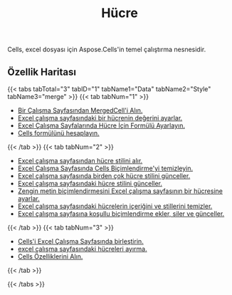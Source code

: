 ﻿---
title: Hücre
second_title: Aspose.Cells Cloud Documen
type: docs
url: /tr/working-with-cells/
aliases: [/working-with-worksheets/]
keywords: REST API, spreadsheets, excel, cell
description: "Cells.Cloud API için Excel çalışır: hücreler çalışır"
weight: 100
---
 Cells, excel dosyası için Aspose.Cells'in temel çalıştırma nesnesidir.

## Özellik Haritası


{{< tabs tabTotal="3" tabID="1" tabName1="Data" tabName2="Style" tabName3="merge" >}}
{{< tab tabNum="1" >}}
<div class="row">
    <div class="col-md-6">
        <ul>
            <li><a href="/cells/tr/get-mergedcell-from-a-worksheet//">Bir Çalışma Sayfasından MergedCell'i Alın.</a></li>
            <li><a href="/cells/tr/set-value-of-a-cell-in-a-worksheet/">Excel çalışma sayfasındaki bir hücrenin değerini ayarlar.</a></li>
            <li><a href="/cells/tr/set-formula-for-a-cell-in-excel-worksheets/">Excel Çalışma Sayfalarında Hücre İçin Formülü Ayarlayın.</a></li>
            <li><a href="/cells/tr/calculate-cells-formula/">Cells formülünü hesaplayın.</a></li>            
        </ul>
    </div>
</div>
{{< /tab >}}
{{< tab tabNum="2" >}}
<div class="row">
    <div class="col-md-6">
        <ul>
            <li><a href="/cells/tr/get-cell-style-from-a-worksheet/">Excel çalışma sayfasından hücre stilini alır.</a></li>
            <li><a href="/cells/tr/clear-cells-formatting-in-excel-worksheet/">Excel Çalışma Sayfasında Cells Biçimlendirme'yi temizleyin.</a></li>
            <li><a href="/cells/tr/update-multiple-cells-style/">Excel çalışma sayfasında birden çok hücre stilini günceller.</a></li>
            <li><a href="/cells/tr/change-cell-style-in-excel-worksheet/">Excel çalışma sayfasındaki hücre stilini günceller.</a></li>
            <li><a href="/cells/tr/apply-rich-text-formatting-to-a-cell/">Zengin metin biçimlendirmesini Excel çalışma sayfasının bir hücresine ayarlar.</a></li>
            <li><a href="/cells/tr/clear-contents-and-styles-of-cells-in-excel-worksheet/">Excel çalışma sayfasındaki hücrelerin içeriğini ve stillerini temizler.</a></li>
            <li><a href="/cells/tr/working-with-conditional-formatting/">Excel çalışma sayfasına koşullu biçimlendirme ekler, siler ve günceller.</a></li>            
        </ul>
    </div>
</div>
{{< /tab >}}
{{< tab tabNum="3" >}}
<div class="row">
    <div class="col-md-6">
        <ul>
            <li><a href="/cells/tr/merge-cells-in-excel-worksheet/">Cells'i Excel Çalışma Sayfasında birleştirin.</a></li>
            <li><a href="/cells/tr/Unmerge Cells in Excel Worksheet/">excel çalışma sayfasındaki hücreleri ayırma.</a></li>
            <li><a href="/cells/tr/get-cells-properties/">Cells Özelliklerini Alın.</a></li>
        </ul>
</div>
{{< /tab >}}

{{< /tabs >}}

